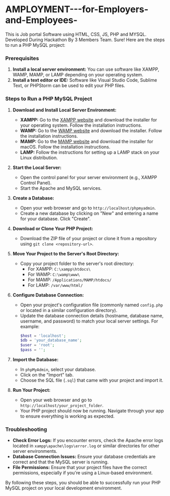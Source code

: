 # AMPLOYMENT---for-Employers-and-Employees-
This is Job portal Software using HTML, CSS, JS, PHP and MYSQL. Developed During Hackathon By 3 Members Team.
Sure! Here are the steps to run a PHP MySQL project:

### Prerequisites
1. **Install a local server environment:** You can use software like XAMPP, WAMP, MAMP, or LAMP depending on your operating system.
2. **Install a text editor or IDE:** Software like Visual Studio Code, Sublime Text, or PHPStorm can be used to edit your PHP files.

### Steps to Run a PHP MySQL Project

1. **Download and Install Local Server Environment:**
   - **XAMPP:** Go to the [XAMPP website](https://www.apachefriends.org/index.html) and download the installer for your operating system. Follow the installation instructions.
   - **WAMP:** Go to the [WAMP website](http://www.wampserver.com/en/) and download the installer. Follow the installation instructions.
   - **MAMP:** Go to the [MAMP website](https://www.mamp.info/en/) and download the installer for macOS. Follow the installation instructions.
   - **LAMP:** Follow the instructions for setting up a LAMP stack on your Linux distribution.

2. **Start the Local Server:**
   - Open the control panel for your server environment (e.g., XAMPP Control Panel).
   - Start the Apache and MySQL services.

3. **Create a Database:**
   - Open your web browser and go to `http://localhost/phpmyadmin`.
   - Create a new database by clicking on "New" and entering a name for your database. Click "Create".

4. **Download or Clone Your PHP Project:**
   - Download the ZIP file of your project or clone it from a repository using `git clone <repository-url>`.

5. **Move Your Project to the Server's Root Directory:**
   - Copy your project folder to the server's root directory:
     - For XAMPP: `C:\xampp\htdocs\`
     - For WAMP: `C:\wamp\www\`
     - For MAMP: `/Applications/MAMP/htdocs/`
     - For LAMP: `/var/www/html/`

6. **Configure Database Connection:**
   - Open your project's configuration file (commonly named `config.php` or located in a similar configuration directory).
   - Update the database connection details (hostname, database name, username, and password) to match your local server settings. For example:
     ```php
     $host = 'localhost';
     $db = 'your_database_name';
     $user = 'root';
     $pass = '';
     ```

7. **Import the Database:**
   - In `phpMyAdmin`, select your database.
   - Click on the "Import" tab.
   - Choose the SQL file (`.sql`) that came with your project and import it.

8. **Run Your Project:**
   - Open your web browser and go to `http://localhost/your_project_folder`.
   - Your PHP project should now be running. Navigate through your app to ensure everything is working as expected.

### Troubleshooting
- **Check Error Logs:** If you encounter errors, check the Apache error logs located in `xampp\apache\logs\error.log` or similar directories for other server environments.
- **Database Connection Issues:** Ensure your database credentials are correct and that the MySQL server is running.
- **File Permissions:** Ensure that your project files have the correct permissions, especially if you're using a Linux-based environment.

By following these steps, you should be able to successfully run your PHP MySQL project on your local development environment.
